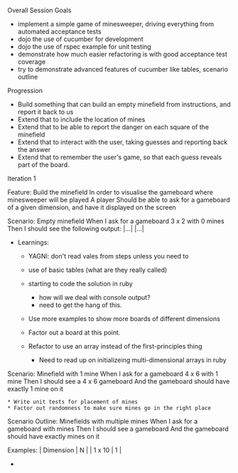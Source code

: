 Overall Session Goals
  * implement a simple game of minesweeper, driving everything from automated acceptance tests
  * dojo the use of cucumber for development
  * dojo the use of rspec example for unit testing
  * demonstrate how much easier refactoring is with good acceptance test coverage
  * try to demonstrate advanced features of cucumber like tables, scenario outline

Progression
  * Build something that can build an empty minefield from instructions, and report it back to us
  * Extend that to include the location of mines
  * Extend that to be able to report the danger on each square of the minefield
  * Extend that to interact with the user, taking guesses and reporting back the answer
  * Extend that to remember the user's game, so that each guess reveals part of the board.

Iteration 1

Feature: Build the minefield
  In order to visualise the gameboard where minesweeper will be played
  A player
  Should be able to ask for a gameboard of a given dimension, and have it displayed on the screen

  Scenario: Empty minefield
    When I ask for a gameboard 3 x 2 with 0 mines
    Then I should see the following output:
    |...|
    |...|

  * Learnings:
    * YAGNI: don't read vales from steps unless you need to
    * use of basic tables (what are they really called)
    * starting to code the solution in ruby
      * how will we deal with console output?
      * need to get the hang of this.

    * Use more examples to show more boards of different dimensions
    * Factor out a board at this point.
    * Refactor to use an array instead of the first-principles thing
      * Need to read up on initializeing multi-dimensional arrays in ruby

  Scenario: Minefield with 1 mine
    When I ask for a gameboard 4 x 6 with 1 mine
    Then I should see a 4 x 6 gameboard
    And the gameboard should have exactly 1 mine on it

    * Write unit tests for placement of mines
    * Factor out randomness to make sure mines go in the right place

  Scenario Outline: Minefields with multiple mines
    When I ask for a gameboard <Dimension> with <N> mines
    Then I should see a <Dimension> gameboard
    And the gameboard should have exactly <N> mines on it

  Examples:
    | Dimension | N |
    | 1 x 10    | 1 |

  * 
